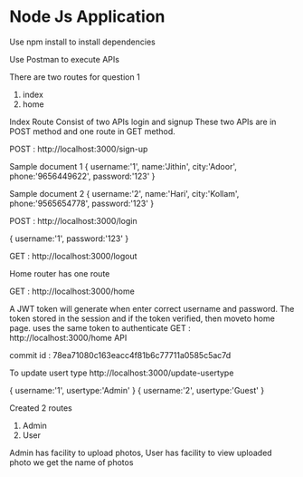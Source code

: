 # Node Js Application


Use npm install to install dependencies

Use Postman to execute APIs

There are two routes for question 1
1. index
2. home

Index Route Consist of two APIs login and signup
These two APIs are in POST method and one route in GET method.



POST : http://localhost:3000/sign-up

Sample document 1
{
    username:'1',
    name:'Jithin',
    city:'Adoor',
    phone:'9656449622',
    password:'123'
}

Sample document 2
{
    username:'2',
    name:'Hari',
    city:'Kollam',
    phone:'9565654778',
    password:'123'
}


POST : http://localhost:3000/login

{
    username:'1',
    password:'123'
}

GET : http://localhost:3000/logout

Home router has one route 

GET : http://localhost:3000/home

A JWT token will generate when enter correct username and password. The token stored in the session and if the token verified,
then moveto home page.
uses the same token to authenticate  GET : http://localhost:3000/home API

commit id : 78ea71080c163eacc4f81b6c77711a0585c5ac7d

To update usert type 
http://localhost:3000/update-usertype


{
    username:'1',
    usertype:'Admin'
}
{
    username:'2',
    usertype:'Guest'
}


Created 2 routes
1. Admin 
2. User

Admin has facility to upload photos,
User has facility to view uploaded photo we get the name of photos




